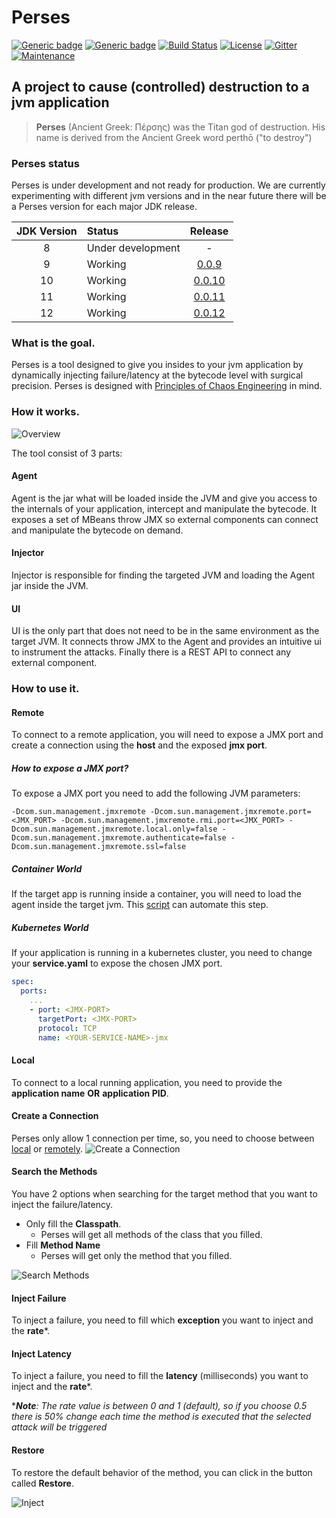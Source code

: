 # Perses
[![Generic badge](https://img.shields.io/badge/Hackathon2019CPH-WINNER-<COLOR>.svg)](https://tradeshift.com/)
[![Generic badge](https://img.shields.io/badge/Hackathon2019Global-2ndPLACE-SILVER.svg)](https://tradeshift.com/)
[![Build Status](https://travis-ci.org/nicolasmanic/perses.svg?branch=master)](https://travis-ci.org/nicolasmanic/perses)
[![License](https://img.shields.io/pypi/l/ansicolortags.svg)](https://github.com/nicolasmanic/perses/blob/master/LICENSE)
[![Gitter](https://badges.gitter.im/perses-app/community.svg)](https://gitter.im/perses-app/community?utm_source=badge&utm_medium=badge&utm_campaign=pr-badge)
[![Maintenance](https://img.shields.io/badge/Maintained%3F-yes-green.svg)](https://github.com/nicolasmanic/perses/graphs/commit-activity)


## A project to cause (controlled) destruction to a jvm application 

> **Perses** (Ancient Greek: Πέρσης) was the Titan god of destruction. His name is derived from the Ancient Greek word perthō ("to destroy")


### Perses status

Perses is under development and not ready for production. We are currently experimenting with different jvm versions and in the near future 
there will be a Perses version for each major JDK release.  

| JDK Version | Status | Release |
| :---: | :--- | :---: |
| 8  | Under development  | - |
| 9  | Working  | [0.0.9](https://github.com/nicolasmanic/perses/releases/tag/0.0.9) |
| 10  | Working  | [0.0.10](https://github.com/nicolasmanic/perses/releases/tag/0.0.10) |  
| 11 | Working  | [0.0.11](https://github.com/nicolasmanic/perses/releases/tag/0.0.11) |
| 12 | Working  | [0.0.12](https://github.com/nicolasmanic/perses/releases/tag/0.0.12) |


### What is the goal.

Perses is a tool designed to give you insides to your jvm application by dynamically injecting failure/latency at the bytecode level
with surgical precision. Perses is designed with [Principles of Chaos Engineering][PoC] in mind.

[PoC]: http://principlesofchaos.org/

### How it works.

![Overview](https://i.imgur.com/H5uTjD2.png)

The tool consist of 3 parts:

#### Agent

Agent is the jar what will be loaded inside the JVM and give you access to the internals of your application, intercept and 
manipulate the bytecode. It exposes a set of MBeans throw JMX so external components can connect and manipulate the bytecode 
on demand.

#### Injector

Injector is responsible for finding the targeted JVM and loading the Agent jar inside the JVM.

#### UI

UI is the only part that does not need to be in the same environment as the target JVM. It connects throw JMX to the Agent
and provides an intuitive ui to instrument the attacks. Finally there is a REST API to connect any external component.

### How to use it.

#### Remote
To connect to a remote application, you will need to expose a JMX port and create a connection using the **host** and the exposed **jmx port**.
##### How to expose a JMX port?
To expose a JMX port you need to add the following JVM parameters:
```properties
-Dcom.sun.management.jmxremote -Dcom.sun.management.jmxremote.port=<JMX_PORT> -Dcom.sun.management.jmxremote.rmi.port=<JMX_PORT> -Dcom.sun.management.jmxremote.local.only=false -Dcom.sun.management.jmxremote.authenticate=false -Dcom.sun.management.jmxremote.ssl=false
```

##### Container World
If the target app is running inside a container, you will need to load the agent inside the target jvm. This [script](https://github.com/nicolasmanic/perses/blob/master/install_perses.sh) can  automate this step.

##### Kubernetes World
If your application is running in a kubernetes cluster, you need to change your **service.yaml** to expose the chosen JMX port.
```yaml
spec:
  ports:
    ...
    - port: <JMX-PORT>
      targetPort: <JMX-PORT>
      protocol: TCP
      name: <YOUR-SERVICE-NAME>-jmx
``` 

#### Local
To connect to a local running application, you need to provide the **application name** **OR** **application PID**.

#### Create a Connection
Perses only allow 1 connection per time, so, you need to choose between [local](#local) or [remotely](#remote).
![Create a Connection](https://i.ibb.co/zV3b2mZ/image-2.png)

#### Search the Methods
You have 2 options when searching for the target method that you want to inject the failure/latency.

- Only fill the **Classpath**.
  - Perses will get all methods of the class that you filled.
- Fill **Method Name**
  - Perses will get only the method that you filled.
  
![Search Methods](https://i.ibb.co/vcrqj84/image-3.png)

#### Inject Failure
To inject a failure, you need to fill which **exception** you want to inject and the **rate***.

#### Inject Latency
To inject a failure, you need to fill the **latency** (milliseconds) you want to inject and the **rate***.

****Note**: The rate value is between 0 and 1 (default), so if you choose 0.5 there is 50% change each time the method is executed
that the selected attack will be triggered*

#### Restore
To restore the default behavior of the method, you can click in the button called **Restore**.

![Inject](https://i.ibb.co/wwTJn7P/image-5.png)

